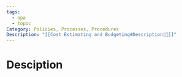 ```yaml
---
tags:
  - opa
  - topic
Category: Policies, Processes, Procedures
Description: "[[Cost Estimating and Budgeting#Description|📝]]"
---
```

# Desciption
